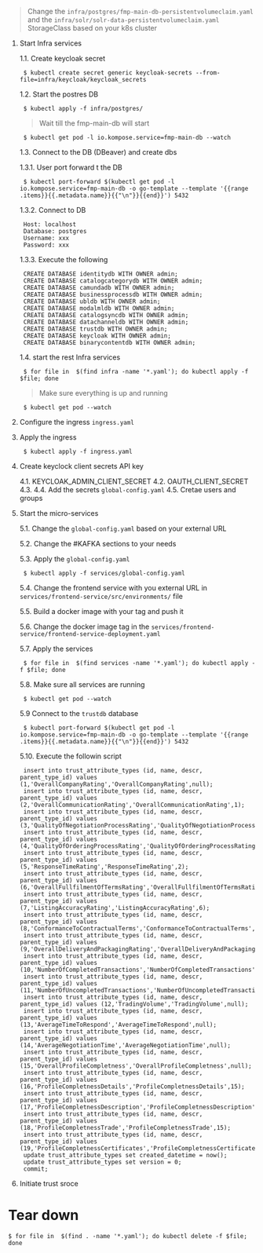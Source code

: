> Change the `infra/postgres/fmp-main-db-persistentvolumeclaim.yaml` and the `infra/solr/solr-data-persistentvolumeclaim.yaml` StorageClass based on your k8s cluster



1. Start Infra services

	1.1. Create keycloak secret

		$ kubectl create secret generic keycloak-secrets --from-file=infra/keycloak/keycloak_secrets 

	1.2. Start the postres DB

		$ kubectl apply -f infra/postgres/

	> Wait till the fmp-main-db will start

		$ kubectl get pod -l io.kompose.service=fmp-main-db --watch

	1.3. Connect to the DB (DBeaver) and create dbs

	1.3.1. User port forward t the DB

		$ kubectl port-forward $(kubectl get pod -l  io.kompose.service=fmp-main-db -o go-template --template '{{range .items}}{{.metadata.name}}{{"\n"}}{{end}}') 5432

	1.3.2. Connect to DB
		
		Host: localhost
		Database: postgres
		Username: xxx
		Password: xxx

	1.3.3. Execute the following

		CREATE DATABASE identitydb WITH OWNER admin;
		CREATE DATABASE catalogcategorydb WITH OWNER admin;
		CREATE DATABASE camundadb WITH OWNER admin;
		CREATE DATABASE businessprocessdb WITH OWNER admin;
		CREATE DATABASE ubldb WITH OWNER admin;
		CREATE DATABASE modalmldb WITH OWNER admin;
		CREATE DATABASE catalogsyncdb WITH OWNER admin;
		CREATE DATABASE datachanneldb WITH OWNER admin;
		CREATE DATABASE trustdb WITH OWNER admin;
		CREATE DATABASE keycloak WITH OWNER admin;
		CREATE DATABASE binarycontentdb WITH OWNER admin;
	
	1.4. start the rest Infra services

		$ for file in  $(find infra -name '*.yaml'); do kubectl apply -f $file; done

	> Make sure everything is up and running

		$ kubectl get pod --watch

2. Configure the ingress `ingress.yaml`
3. Apply the ingress
   
   		$ kubectl apply -f ingress.yaml

		   
4. Create keyclock client secrets API key
   
   4.1. KEYCLOAK_ADMIN_CLIENT_SECRET
   4.2. OAUTH_CLIENT_SECRET
   4.3. <Guide how shell it be done>
   4.4. Add the secrets `global-config.yaml`
   4.5. Cretae users and groups

   
5. Start the micro-services

	5.1. Change the `global-config.yaml` based on your external URL

	5.2. Change the #KAFKA sections to your needs
	
	5.3. Apply the `global-config.yaml`

		$ kubectl apply -f services/global-config.yaml

	5.4. Change the frontend service with you external URL in `services/frontend-service/src/environments/` file

	5.5. Build a docker image with your tag and push it

	5.6. Change the docker image tag in the `services/frontend-service/frontend-service-deployment.yaml`

	5.7. Apply the services

		$ for file in  $(find services -name '*.yaml'); do kubectl apply -f $file; done
	
	5.8. Make sure all services are running

		$ kubectl get pod --watch

	5.9 Connect to the `trustdb` database

		$ kubectl port-forward $(kubectl get pod -l  io.kompose.service=fmp-main-db -o go-template --template '{{range .items}}{{.metadata.name}}{{"\n"}}{{end}}') 5432
		
	5.10. Execute the followin script

		insert into trust_attribute_types (id, name, descr, parent_type_id) values (1,'OverallCompanyRating','OverallCompanyRating',null);
		insert into trust_attribute_types (id, name, descr, parent_type_id) values (2,'OverallCommunicationRating','OverallCommunicationRating',1);
		insert into trust_attribute_types (id, name, descr, parent_type_id) values (3,'QualityOfNegotiationProcessRating','QualityOfNegotiationProcessRating',2);
		insert into trust_attribute_types (id, name, descr, parent_type_id) values (4,'QualityOfOrderingProcessRating','QualityOfOrderingProcessRating',2);
		insert into trust_attribute_types (id, name, descr, parent_type_id) values (5,'ResponseTimeRating','ResponseTimeRating',2);
		insert into trust_attribute_types (id, name, descr, parent_type_id) values (6,'OverallFullfilmentOfTermsRating','OverallFullfilmentOfTermsRating',1);
		insert into trust_attribute_types (id, name, descr, parent_type_id) values (7,'ListingAccuracyRating','ListingAccuracyRating',6);
		insert into trust_attribute_types (id, name, descr, parent_type_id) values (8,'ConformanceToContractualTerms','ConformanceToContractualTerms',6);
		insert into trust_attribute_types (id, name, descr, parent_type_id) values (9,'OverallDeliveryAndPackagingRating','OverallDeliveryAndPackagingRating',1);
		insert into trust_attribute_types (id, name, descr, parent_type_id) values (10,'NumberOfCompletedTransactions','NumberOfCompletedTransactions',null);
		insert into trust_attribute_types (id, name, descr, parent_type_id) values (11,'NumberOfUncompletedTransactions','NumberOfUncompletedTransactions',null);
		insert into trust_attribute_types (id, name, descr, parent_type_id) values (12,'TradingVolume','TradingVolume',null);
		insert into trust_attribute_types (id, name, descr, parent_type_id) values (13,'AverageTimeToRespond','AverageTimeToRespond',null);
		insert into trust_attribute_types (id, name, descr, parent_type_id) values (14,'AverageNegotiationTime','AverageNegotiationTime',null);
		insert into trust_attribute_types (id, name, descr, parent_type_id) values (15,'OverallProfileCompletness','OverallProfileCompletness',null);
		insert into trust_attribute_types (id, name, descr, parent_type_id) values (16,'ProfileCompletnessDetails','ProfileCompletnessDetails',15);
		insert into trust_attribute_types (id, name, descr, parent_type_id) values (17,'ProfileCompletnessDescription','ProfileCompletnessDescription',15);
		insert into trust_attribute_types (id, name, descr, parent_type_id) values (18,'ProfileCompletnessTrade','ProfileCompletnessTrade',15);
		insert into trust_attribute_types (id, name, descr, parent_type_id) values (19,'ProfileCompletnessCertificates','ProfileCompletnessCertificates',15);
		update trust_attribute_types set created_datetime = now();
		update trust_attribute_types set version = 0;
		commit;



6. Initiate trust sroce


# Tear down

	$ for file in  $(find . -name '*.yaml'); do kubectl delete -f $file; done